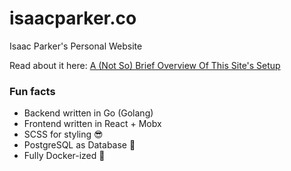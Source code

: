 # isaacparker.co
Isaac Parker's Personal Website

Read about it here: [A (Not So) Brief Overview Of This Site's Setup](https://isaacparker.co/blog/2)

### Fun facts
- Backend written in Go (Golang)
- Frontend written in React + Mobx
- SCSS for styling 😎
- PostgreSQL as Database 🐘
- Fully Docker-ized 🐳
